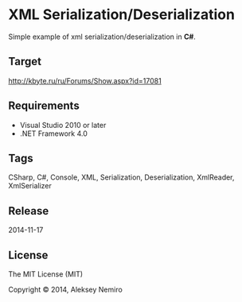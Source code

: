 ﻿# XML Serialization/Deserialization

Simple example of xml serialization/deserialization in **C#**.

## Target

http://kbyte.ru/ru/Forums/Show.aspx?id=17081

## Requirements

* Visual Studio 2010 or later
* .NET Framework 4.0

## Tags 

CSharp, C#, Console, XML, Serialization, Deserialization, XmlReader, XmlSerializer

## Release

2014-11-17

## License

The MIT License (MIT)

Copyright © 2014, Aleksey Nemiro